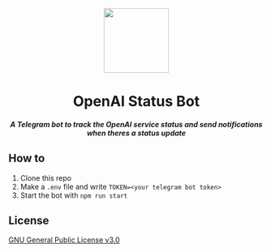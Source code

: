 <p align="center">
  <img src="https://user-images.githubusercontent.com/57275048/212369197-d7ad27aa-c3d1-490b-9a0b-a17cfd203862.png" height="128">
  <h1 align="center">OpenAI Status Bot</h1>
  <h5 align="center">A Telegram bot to track the OpenAI service status and send notifications when theres a status update</h5>
</p>

## How to
1. Clone this repo
2. Make a `.env` file and write `TOKEN=<your telegram bot token>`
3. Start the bot with `npm run start`

## License

[GNU General Public License v3.0](https://github.com/MichaelCasaDev/openai-status-bot/blob/main/LICENSE)
